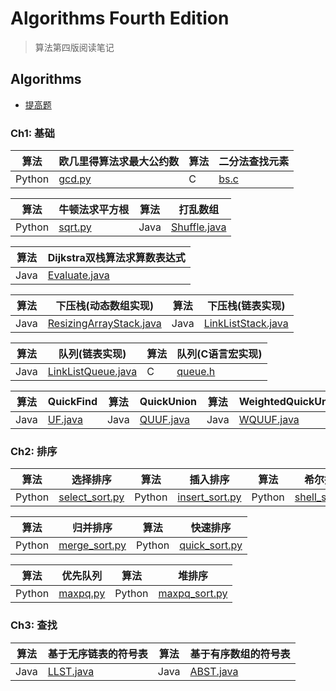 # Algorithms Fourth Edition

> 算法第四版阅读笔记

## Algorithms

+ [提高题](https://github.com/oaoouo/algorithms_4th/tree/master/Oj)

### Ch1: 基础

| 算法 | 欧几里得算法求最大公约数 | 算法 | 二分法查找元素 |
| ------------- | ----------- | ---------------- | ------ |
| Python | [gcd.py](https://github.com/oaoouo/algorithms_4th/blob/master/Python/gcd.py) | C | [bs.c](https://github.com/oaoouo/algorithms_4th/blob/master/C/bs.c) |

| 算法 | 牛顿法求平方根 | 算法 | 打乱数组 |
| ------------- | ------- | ------- | ----- |
| Python | [sqrt.py](https://github.com/oaoouo/algorithms_4th/blob/master/Python/sqrt.py) | Java | [Shuffle.java](https://github.com/oaoouo/algorithms_4th/blob/master/Java/Shuffle.java) |

| 算法 | Dijkstra双栈算法求算数表达式 |
| ---- | ---------------------------- |
| Java | [Evaluate.java](https://github.com/oaoouo/algorithms_4th/blob/master/Java/Evaluate.java) |
 
| 算法 | 下压栈(动态数组实现) | 算法 | 下压栈(链表实现) |
| ---- | -------------------- | ---- | ---------------- |
| Java | [ResizingArrayStack.java](https://github.com/oaoouo/algorithms_4th/blob/master/Java/ResizingArrayStack.java) | Java | [LinkListStack.java](https://github.com/oaoouo/algorithms_4th/blob/master/Java/LinkListStack.java) |

| 算法 | 队列(链表实现) | 算法 | 队列(C语言宏实现) |
| ---- | -------------- | ---- | ----------------- |
| Java | [LinkListQueue.java](https://github.com/oaoouo/algorithms_4th/blob/master/Java/LinkListQueue.java) | C | [queue.h](https://github.com/oaoouo/algorithms_4th/blob/master/C/queue.h) |

| 算法 | QuickFind | 算法 | QuickUnion | 算法 | WeightedQuickUnion | 算法 | PathCompressionWeightedQuickUnion |
| ---- | --------- | ---- | ---------- | ---- | ------------------ | ---- | --------------------------------- |
| Java | [UF.java](https://github.com/oaoouo/algorithms_4th/blob/master/Java/UF.java) | Java | [QUUF.java](https://github.com/oaoouo/algorithms_4th/blob/master/Java/QUUF.java) | Java | [WQUUF.java](https://github.com/oaoouo/algorithms_4th/blob/master/Java/WQUUF.java) | Java | [PCWQUUF.java](https://github.com/oaoouo/algorithms_4th/blob/master/Java/PCWQUUF.java) |

### Ch2: 排序

| 算法 | 选择排序 | 算法 | 插入排序 | 算法 | 希尔排序 |
|------|----------|------|----------|------|----------|
| Python | [select_sort.py](https://github.com/oaoouo/algorithms_4th/blob/master/Python/sort_algorithms/select_sort.py) | Python | [insert_sort.py](https://github.com/oaoouo/algorithms_4th/blob/master/Python/sort_algorithms/insert_sort.py) | Python | [shell_sort.py](https://github.com/oaoouo/algorithms_4th/blob/master/Python/sort_algorithms/shell_sort.py) |

| 算法 | 归并排序 | 算法 | 快速排序 |
|------|----------|------|----------|
| Python | [merge_sort.py](https://github.com/oaoouo/algorithms_4th/blob/master/Python/sort_algorithms/merge_sort.py) | Python | [quick_sort.py](https://github.com/oaoouo/algorithms_4th/blob/master/Python/sort_algorithms/merge_sort.py)

| 算法 | 优先队列 | 算法 | 堆排序 |
| ---- | -------- | ---- | ------ |
| Python | [maxpq.py](https://github.com/oaoouo/algorithms_4th/blob/master/Python/sort_algorithms/maxpq.py) | Python | [maxpq_sort.py](https://github.com/oaoouo/algorithms_4th/blob/master/Python/sort_algorithms/maxpq_sort.py) |

### Ch3: 查找

| 算法 | 基于无序链表的符号表 | 算法 | 基于有序数组的符号表 |
| ---- | -------------------- | ---- | -------------------- |
| Java | [LLST.java](https://github.com/oaoouo/algorithms_4th/blob/master/Java/LLST.java)        | Java |   [ABST.java](https://github.com/oaoouo/algorithms_4th/blob/master/Java/ABST.java)       |


